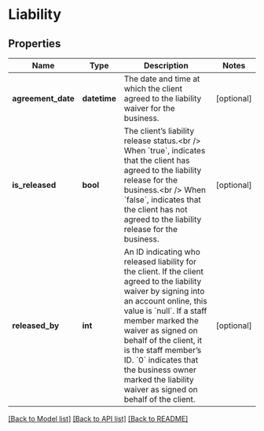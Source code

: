 # Liability

## Properties
Name | Type | Description | Notes
------------ | ------------- | ------------- | -------------
**agreement_date** | **datetime** | The date and time at which the client agreed to the liability waiver for the business. | [optional] 
**is_released** | **bool** | The client’s liability release status.&lt;br /&gt;  When &#x60;true&#x60;, indicates that the client has agreed to the liability release for the business.&lt;br /&gt;  When &#x60;false&#x60;, indicates that the client has not agreed to the liability release for the business. | [optional] 
**released_by** | **int** | An ID indicating who released liability for the client. If the client agreed to the liability waiver by signing into an account online, this value is &#x60;null&#x60;. If a staff member marked the waiver as signed on behalf of the client, it is the staff member’s ID. &#x60;0&#x60; indicates that the business owner marked the liability waiver as signed on behalf of the client. | [optional] 

[[Back to Model list]](../README.md#documentation-for-models) [[Back to API list]](../README.md#documentation-for-api-endpoints) [[Back to README]](../README.md)


